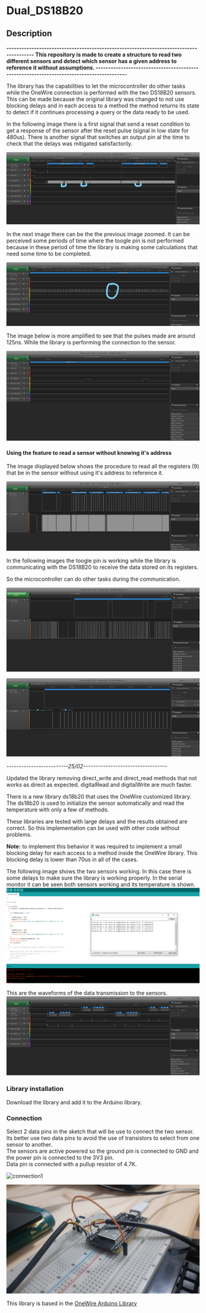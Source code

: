 # Dual_DS18B20
## **Description**
**---------------------------------------------------------------------------------------
This repository is made to create a structure to read two different sensors and detect which sensor has a given address to reference it without assumptions.
-----------------------------------------------------------------------------------------**

The library has the capabilities to let the microcontroller do other tasks while the OneWire connection is performed with the two DS18B20 sensors.
This can be made because the original library was changed to not use blocking delays and in each access to a method the method returns its state to detect if it continues processing a query or the data ready to be used.

In the following image there is a first signal that send a reset condition to get a response of the sensor after the reset pulse (signal in low state for 480us). There is another signal that switches an output pin al the time to check that the delays was mitigated satisfactorily.

![Library without non blocking delay](/RDM_IMAGES/OWCTest.jpg)

In the next image there can be the the previous image zoomed. It can be perceived some periods of time where the toogle pin is not performed because in these period of time the library is making some calculations that need some time to be completed.

![Library without non blocking delay1](/RDM_IMAGES/OWCTestZoomed1.jpg)

The image below is more amplified to see that the pulses made are around 125ns. While the library is performing the connection to the sensor.

![Library without non blocking delay2](/RDM_IMAGES/OWCTestZoomed2.jpeg)

#### Using the feature to read a sensor without knowing it's address


The image displayed below shows the procedure to read all the registers (9) that be in the sensor without using it's address to reference it. 

![ReadingAllRegs1](/RDM_IMAGES/ReadingAllRegs.jpeg)

In the following images the toogle pin is working while the library is communicating with the DS18B20 to receive the data stored on its registers.  

So the microcontroller can do other tasks during the communication.   


![ReadingAllRegs2](/RDM_IMAGES/ReadingAllRegsZoom1.jpeg)


![ReadingAllRegs3](/RDM_IMAGES/ReadingAllRegsZoom2.jpeg)  
  


*-------------------------25/02----------------------------------*  
  
  
Updated the library removing direct_write and direct_read methods that
not works as direct as expected. digitalRead and digitalWrite are much faster.

There is a new library ds18b20 that uses the OneWire customized library.
The ds18b20 is used to initialize the sensor automatically and read the 
temperature with only a few of methods.

These libraries are tested with large delays and the results obtained are correct. So this implementation can be used with other code without problems.

**Note:** to implement this behavior it was required to implement a small blocking delay for each access to a method inside the OneWire library. This blocking delay is lower than 70us in all of the cases.

The following image shows the two sensors working. In this case there is some delays to make sure the library is working properly.
In the serial monitor it can be seen both sensors working and its temperature is shown.
![two_sensors_working](/RDM_IMAGES/two_sensors_working.png)

This are the waveforms of the data transmission to the sensors. 
![waveforms_2_sensors](/RDM_IMAGES/waveforms_2_sensors.jpg)

### Library installation
Download the library and add it to the Arduino library.

### Connection
Select 2 data pins in the sketch that will be use to connect the two sensor. Its better use two data pins to avoid the use of transistors to select from one sensor to another.  
The sensors are active powered so the ground pin is connected to GND and
the power pin is connected to the 3V3 pin.  
Data pin is connected with a pullup resistor of 4.7K.  

![connection1](/RDM_IMAGES/connection1.jpg)  

![connection2](/RDM_IMAGES/connection2.jpg)  

This library is based in the [OneWire Arduino Library](https://www.arduinolibraries.info/libraries/one-wire) 